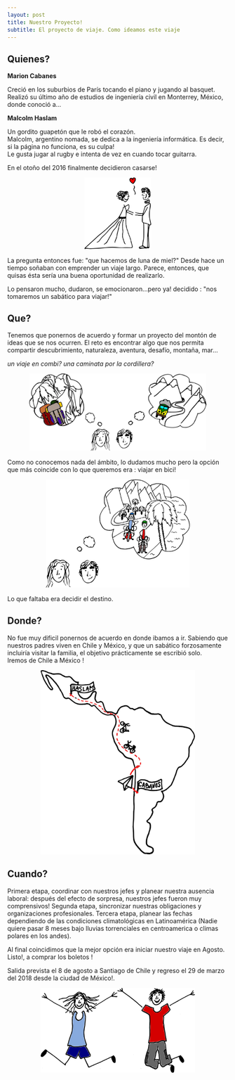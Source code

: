 ```yaml
---
layout: post
title: Nuestro Proyecto!
subtitle: El proyecto de viaje. Como ideamos este viaje
---
```


## Quienes?

**Marion Cabanes**

Creció en los suburbios de París tocando el piano y jugando al basquet.<br> 
Realizó su último año de estudios de ingeniería civil en Monterrey, México, donde conoció a...

**Malcolm Haslam**

Un gordito guapetón que le robó el corazón.<br>
Malcolm, argentino nomada, se dedica a la ingeniería informática. Es decir, si la página no funciona, es su culpa!<br>
Le gusta jugar al rugby e intenta de vez en cuando tocar guitarra. 

En el otoño del 2016 finalmente decidieron casarse!

<p style="
    margin: auto;
    width: 30%;
	">
	<img id="project-novios" src="/img/designs/project/novios.svg" alt="Drawing" style="/* width: 25%; */padding: 0;">
</p>

La pregunta entonces fue: "que hacemos de luna de miel?"
Desde hace un tiempo soñaban con emprender un viaje largo. Parece, entonces, que quisas ésta sería una buena oportunidad de realizarlo.

Lo pensaron mucho, dudaron, se emocionaron...pero ya! decidido : "nos tomaremos un sabático para viajar!"


## Que?

Tenemos que ponernos de acuerdo y formar un proyecto del montón de ideas que se nos ocurren.
El reto es encontrar algo que nos permita compartir descubrimiento, naturaleza, aventura, desafío, montaña, mar...

_un viaje en combi? una caminata por la cordillera?_
<p style="
    margin: auto;
    width: 80%;
	">
	<img src="/img/designs/project/marionymalcolmthinking.svg" alt="Drawing"/>
</p>

Como no conocemos nada del ámbito, lo dudamos mucho pero la opción que más coincide con lo que queremos era : viajar en bici!

<p style="
    margin: auto;
    width: 65%;
	">
	<img src="/img/designs/project/marionymalcolmthinking2.svg" alt="Drawing"/>
</p>

Lo que faltaba era decidir el destino.

## Donde?

No fue muy dificil ponernos de acuerdo en donde ibamos a ir. Sabiendo que nuestros padres viven en Chile y México, y que un sabático forzosamente incluiría visitar la familia, el objetivo prácticamente se escribió solo.<br>
Iremos de Chile a México !

<p style="
    margin: auto;
    width: 70%;
	">
	<img src="/img/designs/project/projectmap.svg" alt="Drawing"/>
</p>

## Cuando?

Primera etapa, coordinar con nuestros jefes y planear nuestra ausencia laboral: después del efecto de sorpresa, nuestros jefes fueron muy comprensivos!
Segunda etapa, sincronizar nuestras obligaciones y organizaciones profesionales.
Tercera etapa, planear las fechas dependiendo de las condiciones climatológicas en Latinoamérica (Nadie quiere pasar 8 meses bajo lluvias torrenciales en centroamerica o climas polares en los andes).

Al final coincidimos que la mejor opción era iniciar nuestro viaje en Agosto. Listo!, a comprar los boletos !

Salida prevista el 8 de agosto a Santiago de Chile y regreso el 29 de marzo del 2018 desde la ciudad de México!.

<p style="
    margin: auto;
    width: 70%;
	">
	<img src="/img/designs/project/marionymalcolm.svg" alt="Drawing"/>
</p>


